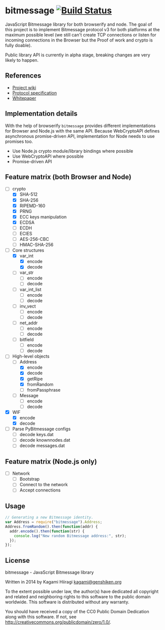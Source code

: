 # bitmessage [![Build Status](https://travis-ci.org/bitchan/bitmessage.svg?branch=master)](https://travis-ci.org/bitchan/bitmessage)

JavaScript Bitmessage library for both browserify and node. The goal of this project is to implement Bitmessage protocol v3 for both platforms at the maximum possible level (we still can't create TCP connections or listen for incoming connections in the Browser but the Proof of work and crypto is fully doable).

Public library API is currently in alpha stage, breaking changes are very likely to happen.

## References

* [Project wiki](https://bitmessage.org/wiki/Main_Page)
* [Protocol specification](https://bitmessage.org/wiki/Protocol_specification)
* [Whitepaper](https://bitmessage.org/bitmessage.pdf)

## Implementation details

With the help of browserify `bitmessage` provides different implementations for Browser and Node.js with the same API. Because WebCryptoAPI defines asynchronous promise-driven API, implementation for Node needs to use promises too.

* Use Node.js crypto module/library bindings where possible
* Use WebCryptoAPI where possible
* Promise-driven API

## Feature matrix (both Browser and Node)

- [ ] crypto
  - [x] SHA-512
  - [x] SHA-256
  - [x] RIPEMD-160
  - [x] PRNG
  - [x] ECC keys manipulation
  - [x] ECDSA
  - [ ] ECDH
  - [ ] ECIES
  - [ ] AES-256-CBC
  - [ ] HMAC-SHA-256
- [ ] Core structures
  - [x] var_int
    - [x] encode
    - [x] decode
  - [ ] var_str
    - [ ] encode
    - [ ] decode
  - [ ] var_int_list
    - [ ] encode
    - [ ] decode
  - [ ] inv_vect
    - [ ] encode
    - [ ] decode
  - [ ] net_addr
    - [ ] encode
    - [ ] decode
  - [ ] bitfield
    - [ ] encode
    - [ ] decode
- [ ] High-level objects
  - [ ] Address
    - [x] encode
    - [x] decode
    - [x] getRipe
    - [x] fromRandom
    - [ ] fromPassphrase
  - [ ] Message
    - [ ] encode
    - [ ] decode
- [x] WIF
  - [x] encode
  - [x] decode
- [ ] Parse PyBitmessage configs
  - [ ] decode keys.dat
  - [ ] decode knownnodes.dat
  - [ ] decode messages.dat

## Feature matrix (Node.js only)

- [ ] Network
  - [ ] Bootstrap
  - [ ] Connect to the network
  - [ ] Accept connections

## Usage

```js
// Generating a new Bitmessage identity.
var Address = require("bitmessage").Address;
Address.fromRandom().then(function(addr) {
  addr.encode().then(function(str) {
    console.log("New random Bitmessage address:", str);
  });
});
```

## License

bitmessage - JavaScript Bitmessage library

Written in 2014 by Kagami Hiiragi <kagami@genshiken.org>

To the extent possible under law, the author(s) have dedicated all copyright and related and neighboring rights to this software to the public domain worldwide. This software is distributed without any warranty.

You should have received a copy of the CC0 Public Domain Dedication along with this software. If not, see <http://creativecommons.org/publicdomain/zero/1.0/>.
